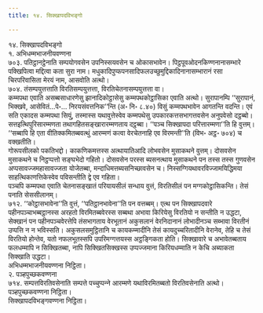 ```yaml
---
title: १४. सिक्खापदविभङ्गो

---
```

१४. सिक्खापदविभङ्गो  
१. अभिधम्मभाजनीयवण्णना  
७०३. पतिट्ठानट्ठेनाति सम्पयोगवसेन उपनिस्सयवसेन च ओकासभावेन। पिट्ठपूवओदनकिण्णनानासम्भारे पक्खिपित्वा मद्दित्वा कता सुरा नाम। मधुकादिपुप्फपनसादिफलउच्छुमुद्दिकादिनानासम्भारानं रसा चिरपरिवासिता मेरयं नाम, आसवोति अत्थो।  
७०४. तंसम्पयुत्तत्ताति विरतिसम्पयुत्तत्ता, विरतिचेतनासम्पयुत्तत्ता वा।  
कम्मपथा एवाति असब्बसाधारणेसु झानादिकोट्ठासेसु कम्मपथकोट्ठासिका एवाति अत्थो। सुरापानम्पि ‘‘सुरापानं, भिक्खवे, आसेवितं…पे॰… निरयसंवत्तनिक’’न्ति (अ॰ नि॰ ८.४०) विसुं कम्मपथभावेन आगतन्ति वदन्ति। एवं सति एकादस कम्मपथा सियुं, तस्मास्स यथावुत्तेस्वेव कम्मपथेसु उपकारकत्तसभागत्तवसेन अनुपवेसो दट्ठब्बो।  
सत्तइत्थिपुरिसारम्मणता तथागहितसङ्खारारम्मणताय दट्ठब्बा। ‘‘पञ्‍च सिक्खापदा परित्तारम्मणा’’ति हि वुत्तम्। ‘‘सब्बापि हि एता वीतिक्‍कमितब्बवत्थुं आरम्मणं कत्वा वेरचेतनाहि एव विरमन्ती’’ति (विभ॰ अट्ठ॰ ७०४) च वक्खतीति।  
गोरूपसीलको पकतिभद्दो। काकणिकमत्तस्स अत्थायातिआदि लोभवसेन मुसाकथने वुत्तम्। दोसवसेन मुसाकथने च निट्ठप्पत्तो सङ्घभेदो गहितो। दोसवसेन परस्स ब्यसनत्थाय मुसाकथने पन तस्स तस्स गुणवसेन अप्पसावज्‍जमहासावज्‍जता योजेतब्बा, मन्दाधिमत्तब्यसनिच्छावसेन च। निस्सग्गियथावरविज्‍जामयिद्धिमया साहत्थिकाणत्तिकेस्वेव पविसन्तीति द्वे एव गहिता।  
पञ्‍चपि कम्मपथा एवाति चेतनासङ्खातं परियायसीलं सन्धाय वुत्तं, विरतिसीलं पन मग्गकोट्ठासिकन्ति। तेसं पनाति सेससीलानम्।  
७१२. ‘‘कोट्ठासभावेना’’ति वुत्तं, ‘‘पतिट्ठानभावेना’’ति पन वत्तब्बम्। एत्थ पन सिक्खापदवारे पहीनपञ्‍चाभब्बट्ठानस्स अरहतो विरमितब्बवेरस्स सब्बथा अभावा किरियेसु विरतियो न सन्तीति न उद्धटा, सेक्खानं पन पहीनपञ्‍चवेरत्तेपि तंसभागताय वेरभूतानं अकुसलानं वेरनिदानानं लोभादीनञ्‍च सब्भावा विरतीनं उप्पत्ति न न भविस्सति। अकुसलसमुट्ठितानि च कायकम्मादीनि तेसं कायदुच्‍चरितादीनि वेरानेव, तेहि च तेसं विरतियो होन्तेव, यतो नफलभूतस्सपि उपरिमग्गत्तयस्स अट्ठङ्गिकता होति। सिक्खावारे च अभावेतब्बताय फलधम्मापि न सिक्खितब्बा, नापि सिक्खितसिक्खस्स उप्पज्‍जमाना किरियधम्माति न केचि अब्याकता सिक्खाति उद्धटा।  
अभिधम्मभाजनीयवण्णना निट्ठिता।  
२. पञ्हपुच्छकवण्णना  
७१४. सम्पत्तविरतिवसेनाति सम्पत्ते पच्‍चुप्पन्‍ने आरम्मणे यथाविरमितब्बतो विरतिवसेनाति अत्थो।  
पञ्हपुच्छकवण्णना निट्ठिता।  
सिक्खापदविभङ्गवण्णना निट्ठिता।  